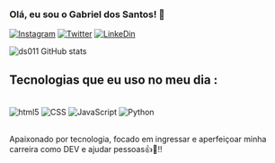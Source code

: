 ### Olá, eu sou o Gabriel dos Santos! 👋

[![Instagram](https://img.shields.io/badge/Instagram-E4405F?style=for-the-badge&logo=instagram&logoColor=white)](https://instagram.com/gabriel_ds011)
[![Twitter](https://img.shields.io/badge/Twitter-1DA1F2?style=for-the-badge&logo=twitter&logoColor=white)](https://twitter.com/_Beraben)
[![LinkeDin](https://img.shields.io/badge/LinkedIn-0077B5?style=for-the-badge&logo=linkedin&logoColor=white)](https://www.linkedin.com/in/gabriel-dos-santos-9bb64b1b2/)


![ds011 GitHub stats](https://github-readme-stats.vercel.app/api?username=gabrields011&show_icons=true&theme=radical)

## Tecnologias que eu uso no meu dia :

<div style="display-inline_block"><br/>
<img align="center" alt="html5" src="https://img.shields.io/badge/HTML5-E34F26?style=for-the-badge&logo=html5&logoColor=white"  />
<img align="center" alt="CSS" src="https://img.shields.io/badge/CSS3-1572B6?style=for-the-badge&logo=css3&logoColor=white"  />
<img align="center" alt="JavaScript" src="https://img.shields.io/badge/JavaScript-F7DF1E?style=for-the-badge&logo=javascript&logoColor=black"  />
<img align="center" alt="Python" src="https://img.shields.io/badge/Python-14354C?style=for-the-badge&logo=python&logoColor=white"  />
<div/><br/>
  
Apaixonado por tecnologia, focado em ingressar e aperfeiçoar minha carreira como DEV e ajudar pessoas👍👊!!
